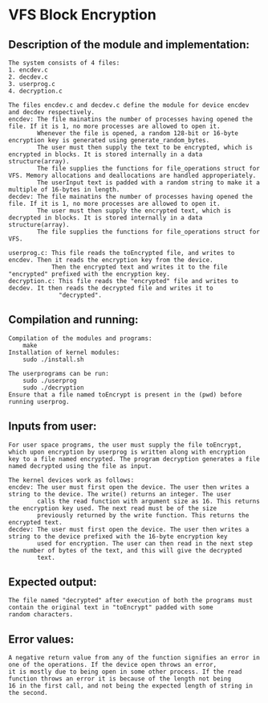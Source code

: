 # VFS Block Encryption
## Description of the module and implementation:
    The system consists of 4 files:
	1. encdev.c
	2. decdev.c
	3. userprog.c
	4. decryption.c

	The files encdev.c and decdev.c define the module for device encdev and decdev respectively.
	encdev: The file mainatins the number of processes having opened the file. If it is 1, no more processes are allowed to open it.
			Whenever the file is opened, a random 128-bit or 16-byte encryption key is generated using generate_random_bytes.
			The user must then supply the text to be encrypted, which is encrypted in blocks. It is stored internally in a data structure(array).
			The file supplies the functions for file_operations struct for VFS. Memory allocations and deallocations are handled approperiately.
			The userInput text is padded with a random string to make it a multiple of 16-bytes in length.
	decdev: The file mainatins the number of processes having opened the file. If it is 1, no more processes are allowed to open it.
			The user must then supply the encrypted text, which is decrypted in blocks. It is stored internally in a data structure(array).
			The file supplies the functions for file_operations struct for VFS.

	userprog.c: This file reads the toEncrypted file, and writes to encdev. Then it reads the encryption key from the device.
				Then the encrypted text and writes it to the file "encrypted" prefixed with the encryption key.
	decryption.c: This file reads the "encrypted" file and writes to decdev. It then reads the decrypted file and writes it to
				  "decrypted".

## Compilation and running:
	Compilation of the modules and programs:
		make
	Installation of kernel modules:
		sudo ./install.sh

	The userprograms can be run:
		sudo ./userprog
		sudo ./decryption
	Ensure that a file named toEncrypt is present in the (pwd) before running userprog.

## Inputs from user:
	For user space programs, the user must supply the file toEncrypt, which upon encryption by userprog is written along with encryption
	key to a file named encrypted. The program decryption generates a file named decrypted using the file as input.

	The kernel devices work as follows:
	encdev: The user must first open the device. The user then writes a string to the device. The write() returns an integer. The user
	   		calls the read function with argument size as 16. This returns the encryption key used. The next read must be of the size
			previously returned by the write function. This returns the encrypted text.
	decdev: The user must first open the device. The user then writes a string to the device prefixed with the 16-byte encryption key
	   		used for encryption. The user can then read in the next step the number of bytes of the text, and this will give the decrypted
			text.

## Expected output:
	The file named "decrypted" after execution of both the programs must contain the original text in "toEncrypt" padded with some
	random characters.

## Error values:
	A negative return value from any of the function signifies an error in one of the operations. If the device open throws an error,
	it is mostly due to being open in some other process. If the read function throws an error it is because of the length not being
	16 in the first call, and not being the expected length of string in the second.
